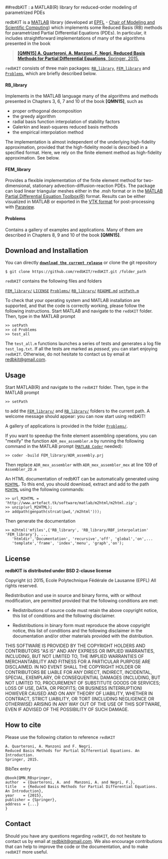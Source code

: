 ##redbKIT : a MATLAB(R) library for reduced-order modeling of parametrized PDEs

redbKIT is a [MATLAB](http://www.mathworks.com/products/matlab/) library (developed at [EPFL](https://www.epfl.ch/) - [Chair of Modeling and Scientific Computing](http://cmcs.epfl.ch/)) which implements some Reduced Basis (RB) methods for parametrized Partial Differential Equations (PDEs). In particular, it includes straightforward implementations of many of the algorithms presented in the book

>[**[QMN15] A. Quarteroni, A. Manzoni, F. Negri. Reduced Basis Methods for Partial Differential Equations**, Springer, 2015.](http://www.springer.com/us/book/9783319154305#aboutBook)

`redbKIT` consists of three main packages: [`RB_library`](https://github.com/redbKIT/redbKIT/tree/master/RB_library), [`FEM_library`](https://github.com/redbKIT/redbKIT/tree/master/FEM_library) and [`Problems`](https://github.com/redbKIT/redbKIT/tree/master/Problems), which are briefly described below.

#### RB_library

Implements in the MATLAB language many of the algorithms and methods presented in Chapters 3, 6, 7 and 10 of the book **[QMN15]**, such as
- proper orthogonal decomposition
- the greedy algorithm
- radial basis function interpolation of stability factors
- Galerkin and least-squares reduced basis methods
- the empirical interpolation method

The implementation is almost independent of the underlying high-fidelity approximation, provided that the high-fidelity model is described in a specified format. Here, we rely on the finite element method as high-fidelity approximation. See below.


#### FEM_library
Provides a flexible implementation of the finite element method for two-dimensional, stationary  advection-diffusion-reaction PDEs. The package can load linear triangular meshes either in the .msh format or in the [MATLAB Partial Differential Equation Toolbox(R)](http://www.mathworks.com/products/pde/index.html?s_tid=gn_loc_drop) format. Results can be either visualized in MATLAB or exported in the [VTK format](http://www.vtk.org/wp-content/uploads/2015/04/file-formats.pdf) for post-processing with [Paraview](http://www.paraview.org/).

#### Problems
Contains a gallery of examples and applications. Many of them are described in Chapters 8, 9 and 10 of the book **[QMN15]**.


Download and Installation
-------

You can directly [**`download the current release`**](https://github.com/redbKIT/redbKIT/archive/master.zip) or clone the git repository

	$ git clone https://github.com/redbKIT/redbKIT.git /folder_path


`redbKIT` contains the following files and folders

[`FEM_library/`](https://github.com/redbKIT/redbKIT/tree/master/FEM_library)  [`LICENSE`](https://github.com/redbKIT/redbKIT/blob/master/LICENSE)  [`Problems/`](https://github.com/redbKIT/redbKIT/tree/master/Problems)  [`RB_library/`](https://github.com/redbKIT/redbKIT/tree/master/RB_library)  [`README.md`](https://github.com/redbKIT/redbKIT/blob/master/README.md)  [`setPath.m`](https://github.com/redbKIT/redbKIT/blob/master/setPath.m)

To check that your operating system and MATLAB installation are supported, and that the code is correctly working, please follow the following instructions. Start MATLAB and navigate to the `redbKIT` folder. Then, type in the MATLAB prompt

	>> setPath
	>> cd Problems
	>> test_all

The `test_all.m` functions launches a series of tests and generates a log file `test_log.txt`. If all the tests are marked as *passed*, you can start enjoying `redbKIT`. Otherwise, do not hesitate to contact us by email at <redbkit@gmail.com>.

Usage
-------

Start MATLAB(R) and navigate to the `redbKIT` folder. Then, type in the MATLAB prompt

	>> setPath

to add the [`FEM_library/`](https://github.com/redbKIT/redbKIT/tree/master/FEM_library) and [`RB_library/`](https://github.com/redbKIT/redbKIT/tree/master/RB_library) folders to the current path.
A welcome message should appear: you can now start using redbKIT!

A gallery of applications is provided in the folder [`Problems/`](https://github.com/redbKIT/redbKIT/tree/master/Problems).

If you want to speedup the finite element assembling operations, you can "mexify" the function
`ADR_mex_assembler.m` by running the following command in the MATLAB prompt ([`MATLAB Coder`](http://www.mathworks.com/products/matlab-coder/?refresh=true) needed):

	>> coder -build FEM_library/ADR_assembly.prj

Then replace `ADR_mex_assembler` with `ADR_mex_assembler_mex` at line 109
of `Assembler_2D.m`

An HTML documentation of redbKIT can be automatically generated using [`M2HTML`](http://www.artefact.tk/software/matlab/m2html/). To this end, you should download, extract and add to the path [`M2HTML`](http://www.artefact.tk/software/matlab/m2html/) using the following commands:

	>> url_M2HTML = 'http://www.artefact.tk/software/matlab/m2html/m2html.zip';
	>> unzip(url_M2HTML);
	>> addpath(genpath(strcat(pwd,'/m2html')));

Then generate the documentation

	>> m2html('mfiles',{'RB_library', 'RB_library/RBF_interpolation' 'FEM_library'}, ...
	   'htmldir','Documentation', 'recursive','off', 'global','on',...
	   'template','frame', 'index','menu', 'graph','on');


License
-------

**redbKIT is distributed under BSD 2-clause license**

Copyright (c) 2015, Ecole Polytechnique Fédérale de Lausanne (EPFL)
All rights reserved.

Redistribution and use in source and binary forms, with or without
modification, are permitted provided that the following conditions are met:

* Redistributions of source code must retain the above copyright notice, this
  list of conditions and the following disclaimer.

* Redistributions in binary form must reproduce the above copyright notice,
  this list of conditions and the following disclaimer in the documentation
  and/or other materials provided with the distribution.

THIS SOFTWARE IS PROVIDED BY THE COPYRIGHT HOLDERS AND CONTRIBUTORS "AS IS"
AND ANY EXPRESS OR IMPLIED WARRANTIES, INCLUDING, BUT NOT LIMITED TO, THE
IMPLIED WARRANTIES OF MERCHANTABILITY AND FITNESS FOR A PARTICULAR PURPOSE ARE
DISCLAIMED. IN NO EVENT SHALL THE COPYRIGHT HOLDER OR CONTRIBUTORS BE LIABLE
FOR ANY DIRECT, INDIRECT, INCIDENTAL, SPECIAL, EXEMPLARY, OR CONSEQUENTIAL
DAMAGES (INCLUDING, BUT NOT LIMITED TO, PROCUREMENT OF SUBSTITUTE GOODS OR
SERVICES; LOSS OF USE, DATA, OR PROFITS; OR BUSINESS INTERRUPTION) HOWEVER
CAUSED AND ON ANY THEORY OF LIABILITY, WHETHER IN CONTRACT, STRICT LIABILITY,
OR TORT (INCLUDING NEGLIGENCE OR OTHERWISE) ARISING IN ANY WAY OUT OF THE USE
OF THIS SOFTWARE, EVEN IF ADVISED OF THE POSSIBILITY OF SUCH DAMAGE.


How to cite
-------
Please use the following citation to reference `redbKIT`

	A. Quarteroni, A. Manzoni and F. Negri.
    Reduced Basis Methods for Partial Differential Equations. An Introduction.
    Springer, 2015.

BibTex entry

    @book{QMN_RBspringer,
  	author  = {Quarteroni, A. and  Manzoni, A. and Negri, F.},
  	title   = {Reduced Basis Methods for Partial Differential Equations. An Introduction},
  	year    = {2015},
  	publisher = {Springer},
    address = {...}
	}

Contact
-------
Should you have any questions regarding `redbKIT`, do not hesitate to contact us by email at <redbkit@gmail.com>.
We also encourage contributions that can help to improve the code or the documentation, and to make `redbKIT` more useful.
